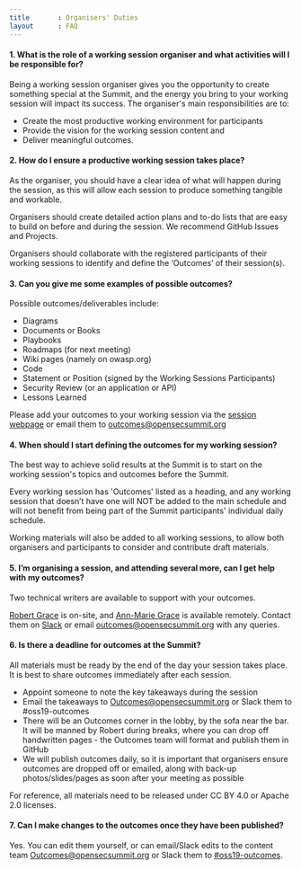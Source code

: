 ```yaml
---
title       : Organisers' Duties
layout      : FAQ
---
```




#### 1. **What is the role of a working session organiser and what activities will I be responsible for?**

Being a working session organiser gives you the opportunity to create something special at the Summit, and the energy you bring to your working session will impact its success. 
The organiser's main responsibilities are to: 
-	Create the most productive working environment for participants
-	Provide the vision for the working session content and 
-	Deliver meaningful outcomes. 


#### 2. **How do I ensure a productive working session takes place?**

As the organiser, you should have a clear idea of what will happen during the session, as this will allow each session to produce something tangible and workable.

Organisers should create detailed action plans and to-do lists that are easy to build on before and during the session. We recommend GitHub Issues and Projects.

Organisers should collaborate with the registered participants of their working sessions to identify and define the ‘Outcomes’ of their session(s).


#### 3. **Can you give me some examples of possible outcomes?**

Possible outcomes/deliverables include:
 - Diagrams
 - Documents or Books
 - Playbooks
 - Roadmaps (for next meeting)
 - Wiki pages (namely on owasp.org)
 - Code
 - Statement or Position (signed by the Working Sessions Participants)
 - Security Review (or an application or API)
 - Lessons Learned
 
Please add your outcomes to your working session via the [session webpage](https://open-security-summit.org/tracks/) or email them to outcomes@opensecsummit.org 

#### 4. **When should I start defining the outcomes for my working session?**

The best way to achieve solid results at the Summit is to start on the working session's topics and outcomes before the Summit.

Every working session has 'Outcomes' listed as a heading, and any working session that doesn’t have one will NOT be added to the main schedule and will not benefit from being part of the Summit participants' individual daily schedule.

Working materials will also be added to all working sessions, to allow both organisers and participants to consider and contribute draft materials.

#### 5. **I’m organising a session, and attending several more, can I get help with my outcomes?** 

Two technical writers are available to support with your outcomes. 

[Robert Grace](https://open-security-summit.org/participant/robert-grace/) is on-site, and [Ann-Marie Grace](https://open-security-summit.org/participant-remote/ann-marie-grace/) is  available remotely. Contact them on [Slack](https://os-summit.slack.com/messages/CK2RL3MAQ/details/) or email outcomes@opensecsummit.org with any queries.

#### 6. **Is there a deadline for outcomes at the Summit?**

All materials must be ready by the end of the day your session takes place.
It is best to share outcomes immediately after each session.  
 - Appoint someone to note the key takeaways during the session
 - Email the takeaways to Outcomes@opensecsummit.org or Slack them to  #oss19-outcomes
 - There will be an Outcomes corner in the lobby, by the sofa near the bar. It will be manned by Robert during breaks, where you can drop off handwritten pages - the Outcomes team will format and publish them in GitHub
 - We will publish outcomes daily, so it is important that organisers ensure outcomes are dropped off or emailed, along with back-up photos/slides/pages as soon after your meeting as possible 

For reference, all materials need to be released under CC BY 4.0 or Apache 2.0 licenses.

#### 7. **Can I make changes to the outcomes once they have been published?**
Yes. You can edit them yourself, or can email/Slack edits to the content team Outcomes@opensecsummit.org or Slack them to [#oss19-outcomes](https://os-summit.slack.com/messages/CK2RL3MAQ/details/).

